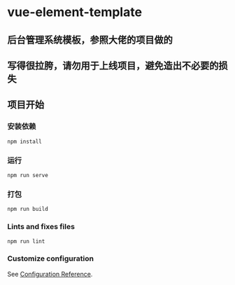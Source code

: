 # vue-element-template

## 后台管理系统模板，参照大佬的项目做的
## 写得很拉胯，请勿用于上线项目，避免造出不必要的损失

## 项目开始

### 安装依赖
```
npm install
```

### 运行
```
npm run serve
```

### 打包
```
npm run build
```

### Lints and fixes files
```
npm run lint
```

### Customize configuration
See [Configuration Reference](https://cli.vuejs.org/config/).
